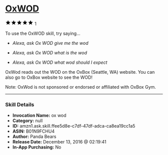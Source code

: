 # [OxWOD](http://alexa.amazon.com/#skills/amzn1.ask.skill.ffee5d8e-c7df-47df-adca-ca8ea19cc1a5)
![5 stars](../../images/ic_star_black_18dp_1x.png)![5 stars](../../images/ic_star_black_18dp_1x.png)![5 stars](../../images/ic_star_black_18dp_1x.png)![5 stars](../../images/ic_star_black_18dp_1x.png)![5 stars](../../images/ic_star_black_18dp_1x.png) 1

To use the OxWOD skill, try saying...

* *Alexa, ask Ox WOD give me the wod*

* *Alexa, ask Ox WOD what is the wod*

* *Alexa, ask Ox WOD what wod should I expect*

OxWod reads out the WOD on the OxBox (Seattle, WA) website. You can also go to OxBox website to see the WOD! 

Note: OxWod is not sponsored or endorsed or affiliated with OxBox Gym.

***

### Skill Details

* **Invocation Name:** ox wod
* **Category:** null
* **ID:** amzn1.ask.skill.ffee5d8e-c7df-47df-adca-ca8ea19cc1a5
* **ASIN:** B01N9FCHU4
* **Author:** Panda Bears
* **Release Date:** December 13, 2016 @ 02:19:41
* **In-App Purchasing:** No
